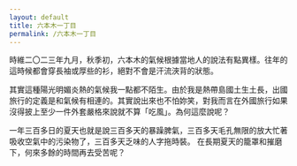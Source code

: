 ```yaml
---
layout: default
title: 六本木一丁目
permalink: /六本木一丁目
---
```


時維二〇二三年九月，秋季初，六本木的氣候根據當地人的說法有點異樣。往年的這時候都會穿長袖或厚些的衫，絕對不會是汗流浹背的狀態。

其實這種陽光明媚炎熱的氣候我一點都不陌生。由於我是熱帶島國土生土長，出國旅行的定義是和氣候有相連的。其實說出來也不怕妳笑，對我而言在外國旅行如果沒得披上至少一件外套嚴格來說就不算「吃風」。為何這麼說呢？

一年三百多日的夏天也就是說三百多天的暴躁脾氣，三百多天毛孔無限的放大忙著吸收空氣中的污染物了，三百多天乏味的人字拖時裝。 在長期夏天的籠罩和摧磨下，何來多餘的時間再去受苦呢？
